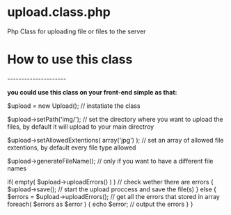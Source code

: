 # upload.class.php
Php Class for uploading file or files to the server

<h1>How to use this class</h1>
---------------------

<b>you could use this class on your front-end simple as that:</b>

$upload = new Upload(); // instatiate the class

$upload->setPath('img/'); // set the directory where you want to upload the files, by default it will upload to your main directroy

$upload->setAllowedExtentions( array('jpg') ); // set an array of allowed file extentions, by default every file type allowed

$upload->generateFileName(); // only if you want to have a different file names

if( empty( $upload->uploadErrors() ) ) // check wether there are errors 
{ 
	$upload->save(); // start the upload proccess and save the file(s)
}
else
{
	$errors = $upload->uploadErrors(); // get all the errors that stored in array
	foreach( $errors as $error )
	{
		echo $error; // output the errors
	}
}